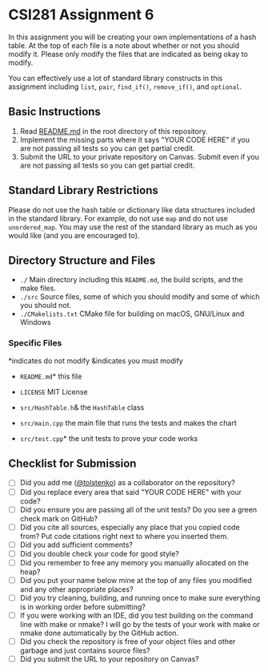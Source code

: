 # CSI281 Assignment 6

In this assignment you will be creating your own implementations of a hash table. At the top of each file is a note about whether or not you should modify it. Please only modify the files that are indicated as being okay to modify.

You can effectively use a lot of standard library constructs in this assignment including `list`, `pair`, `find_if()`, `remove_if()`, and `optional`.

## Basic Instructions

1. Read [README.md](../README.md) in the root directory of this repository.
2. Implement the missing parts where it says "YOUR CODE HERE"
   if you are not passing all tests so you can get partial credit.
3. Submit the URL to your private repository on Canvas. Submit even if you are not passing all tests so you can get partial credit.

## Standard Library Restrictions

Please do not use the hash table or dictionary like data structures included in the standard library. For example, do not use `map` and do not use `unordered_map`. You may use the rest of the standard library as much as you would like (and you are encouraged to).

## Directory Structure and Files

- `./` Main directory including this `README.md`, the build scripts, and the make files.
- `./src` Source files, some of which you should modify and some of which you should not.
- `./CMakelists.txt` CMake file for building on macOS, GNU/Linux and Windows

### Specific Files

*indicates do not modify
&indicates you must modify

- `README.md`* this file
- `LICENSE` MIT License

- `src/HashTable.h`& the `HashTable` class
- `src/main.cpp` the main file that runs the tests and makes the chart
- `src/test.cpp`* the unit tests to prove your code works

## Checklist for Submission

- [ ] Did you add me ([@tolstenko](https://github.com/tolstenko)) as a collaborator on the repository?
- [ ] Did you replace every area that said "YOUR CODE HERE" with your code?
- [ ] Did you ensure you are passing all of the unit tests? Do you see a green check mark on GitHub?
- [ ] Did you cite all sources, especially any place that you copied code from? Put code citations right next to where you inserted them.
- [ ] Did you add sufficient comments?
- [ ] Did you double check your code for good style?
- [ ] Did you remember to free any memory you manually allocated on the heap?
- [ ] Did you put your name below mine at the top of any files you modified and any other appropriate places?
- [ ] Did you try cleaning, building, and running once to make sure everything is in working order before submitting?
- [ ] If you were working with an IDE, did you test building on the command line with make or nmake? I will go by the tests of your work with make or nmake done automatically by the GitHub action.
- [ ] Did you check the repository is free of your object files and other garbage and just contains source files?
- [ ] Did you submit the URL to your repository on Canvas?
